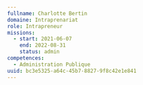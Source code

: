 ```yaml
---
fullname: Charlotte Bertin
domaine: Intraprenariat
role: Intrapreneur
missions:
  - start: 2021-06-07
    end: 2022-08-31
    status: admin
competences:
  - Administration Publique
uuid: bc3e5325-a64c-45b7-8827-9f8c42e1e841
---
```

